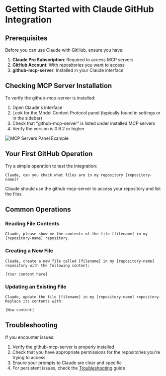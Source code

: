 # Getting Started with Claude GitHub Integration

## Prerequisites

Before you can use Claude with GitHub, ensure you have:

1. **Claude Pro Subscription**: Required to access MCP servers
2. **GitHub Account**: With repositories you want to access
3. **github-mcp-server**: Installed in your Claude interface

## Checking MCP Server Installation

To verify the github-mcp-server is installed:

1. Open Claude's interface
2. Look for the Model Context Protocol panel (typically found in settings or in the sidebar)
3. Check that "github-mcp-server" is listed under installed MCP servers
4. Verify the version is 0.6.2 or higher

![MCP Servers Panel Example](../images/mcp-panel-example.png)

## Your First GitHub Operation

Try a simple operation to test the integration:

```
Claude, can you check what files are in my repository [repository-name]?
```

Claude should use the github-mcp-server to access your repository and list the files.

## Common Operations

### Reading File Contents

```
Claude, please show me the contents of the file [filename] in my [repository-name] repository.
```

### Creating a New File

```
Claude, create a new file called [filename] in my [repository-name] repository with the following content:

[Your content here]
```

### Updating an Existing File

```
Claude, update the file [filename] in my [repository-name] repository. Replace its contents with:

[New content]
```

## Troubleshooting

If you encounter issues:

1. Verify the github-mcp-server is properly installed
2. Check that you have appropriate permissions for the repositories you're trying to access
3. Ensure your prompts to Claude are clear and specific
4. For persistent issues, check the [Troubleshooting](../troubleshooting.md) guide
